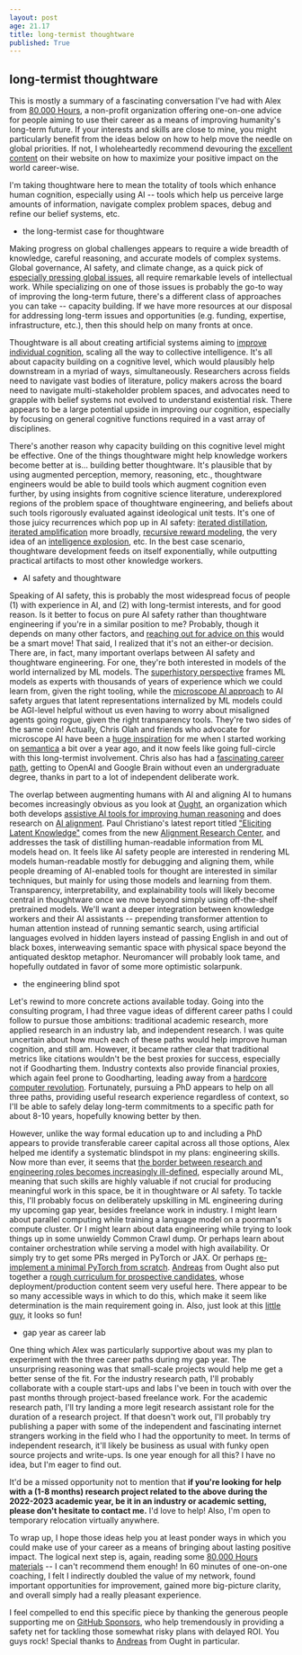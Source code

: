 ```yaml
---
layout: post
age: 21.17
title: long-termist thoughtware
published: True
---
```


## long-termist thoughtware

This is mostly a summary of a fascinating conversation I've had with Alex from [80,000 Hours](https://80000hours.org/), a non-profit organization offering one-on-one advice for people aiming to use their career as a means of improving humanity's long-term future. If your interests and skills are close to mine, you might particularly benefit from the ideas below on how to help move the needle on global priorities. If not, I wholeheartedly recommend devouring the [excellent content](https://80000hours.org/make-a-difference-with-your-career/) on their website on how to maximize your positive impact on the world career-wise.

I'm taking thoughtware here to mean the totality of tools which enhance human cognition, especially using AI -- tools which help us perceive large amounts of information, navigate complex problem spaces, debug and refine our belief systems, etc.

- the long-termist case for thoughtware

Making progress on global challenges appears to require a wide breadth of knowledge, careful reasoning, and accurate models of complex systems. Global governance, AI safety, and climate change, as a quick pick of [especially pressing global issues](https://80000hours.org/problem-profiles/#overall-list), all require remarkable levels of intellectual work. While specializing on one of those issues is probably the go-to way of improving the long-term future, there's a different class of approaches you can take -- capacity building. If we have more resources at our disposal for addressing long-term issues and opportunities (e.g. funding, expertise, infrastructure, etc.), then this should help on many fronts at once.

Thoughtware is all about creating artificial systems aiming to [improve individual cognition](https://80000hours.org/problem-profiles/#improve-individual-reasoning), scaling all the way to collective intelligence. It's all about capacity building on a cognitive level, which would plausibly help downstream in a myriad of ways, simultaneously. Researchers across fields need to navigate vast bodies of literature, policy makers across the board need to navigate multi-stakeholder problem spaces, and advocates need to grapple with belief systems not evolved to understand existential risk. There appears to be a large potential upside in improving our cognition, especially by focusing on general cognitive functions required in a vast array of disciplines.

There's another reason why capacity building on this cognitive level might be effective. One of the things thoughtware might help knowledge workers become better at is... building better thoughtware. It's plausible that by using augmented perception, memory, reasoning, etc., thoughtware engineers would be able to build tools which augment cognition even further, by using insights from cognitive science literature, underexplored regions of the problem space of thoughtware engineering, and beliefs about such tools rigorously evaluated against ideological unit tests. It's one of those juicy recurrences which pop up in AI safety: [iterated distillation](https://www.alignmentforum.org/s/EmDuGeRw749sD3GKd/p/HqLxuZ4LhaFhmAHWk), [iterated amplification](https://www.alignmentforum.org/s/EmDuGeRw749sD3GKd) more broadly, [recursive reward modeling](https://deepmindsafetyresearch.medium.com/scalable-agent-alignment-via-reward-modeling-bf4ab06dfd84), the very idea of an [intelligence explosion](https://intelligence.org/ie-faq/), etc. In the best case scenario, thoughtware development feeds on itself exponentially, while outputting practical artifacts to most other knowledge workers.

- AI safety and thoughtware

Speaking of AI safety, this is probably the most widespread focus of people (1) with experience in AI, and (2) with long-termist interests, and for good reason. Is it better to focus on pure AI safety rather than thoughtware engineering if you're in a similar position to me? Probably, though it depends on many other factors, and [reaching out for advice on this](https://80000hours.org/speak-with-us/?int_campaign=2021-08__primary-navigation) would be a smart move! That said, I realized that it's not an either-or decision. There are, in fact, many important overlaps between AI safety and thoughtware engineering. For one, they're both interested in models of the world internalized by ML models. The [superhistory perspective](https://studio.ribbonfarm.com/p/superhistory-not-superintelligence) frames ML models as experts with thousands of years of experience which we could learn from, given the right tooling, while the [microscope AI approach](https://www.alignmentforum.org/posts/X2i9dQQK3gETCyqh2/chris-olah-s-views-on-agi-safety) to AI safety argues that latent representations internalized by ML models could be AGI-level helpful without us even having to worry about misaligned agents going rogue, given the right transparency tools. They're two sides of the same coin! Actually, Chris Olah and friends who advocate for microscope AI have been a [huge inspiration](https://distill.pub/2017/aia/) for me when I started working on [semantica](/thoughtware/semantica) a bit over a year ago, and it now feels like going full-circle with this long-termist involvement. Chris also has had a [fascinating career path](https://colah.github.io/posts/2020-05-University/), getting to OpenAI and Google Brain without even an undergraduate degree, thanks in part to a lot of independent deliberate work.

The overlap between augmenting humans with AI and aligning AI to humans becomes increasingly obvious as you look at [Ought](https://ought.org/), an organization which both develops [assistive AI tools for improving human reasoning](https://elicit.org/) and does research on [AI alignment](https://ought.org/research/factored-cognition). Paul Christiano's latest report titled ["Eliciting Latent Knowledge"](https://docs.google.com/document/d/1WwsnJQstPq91_Yh-Ch2XRL8H_EpsnjrC1dwZXR37PC8/edit) comes from the new [Alignment Research Center](https://alignmentresearchcenter.org/), and addresses the task of distilling human-readable information from ML models head on. It feels like AI safety people are interested in rendering ML models human-readable mostly for debugging and aligning them, while people dreaming of AI-enabled tools for thought are interested in similar techniques, but mainly for using those models and learning from them. Transparency, interpretability, and explainability tools will likely become central in thoughtware once we move beyond simply using off-the-shelf pretrained models. We'll want a deeper integration between knowledge workers and their AI assistants -- prepending transformer attention to human attention instead of running semantic search, using artificial languages evolved in hidden layers instead of passing English in and out of black boxes, interweaving semantic space with physical space beyond the antiquated desktop metaphor. Neuromancer will probably look tame, and hopefully outdated in favor of some more optimistic solarpunk.

- the engineering blind spot

Let's rewind to more concrete actions available today. Going into the consulting program, I had three vague ideas of different career paths I could follow to pursue those ambitions: traditional academic research, more applied research in an industry lab, and independent research. I was quite uncertain about how much each of these paths would help improve human cognition, and still am. However, it became rather clear that traditional metrics like citations wouldn't be the best proxies for success, especially not if Goodharting them. Industry contexts also provide financial proxies, which again feel prone to Goodharting, leading away from a [hardcore computer revolution](https://amasad.me/moad). Fortunately, pursuing a PhD appears to help on all three paths, providing useful research experience regardless of context, so I'll be able to safely delay long-term commitments to a specific path for about 8-10 years, hopefully knowing better by then.

However, unlike the way formal education up to and including a PhD appears to provide transferable career capital across all those options, Alex helped me identify a systematic blindspot in my plans: engineering skills. Now more than ever, it seems that [the border between research and engineering roles becomes increasingly ill-defined](https://www.lesswrong.com/posts/YDF7XhMThhNfHfim9/ai-safety-needs-great-engineers), especially around ML, meaning that such skills are highly valuable if not crucial for producing meaningful work in this space, be it in thoughtware or AI safety. To tackle this, I'll probably focus on deliberately upskilling in ML engineering during my upcoming gap year, besides freelance work in industry. I might learn about parallel computing while training a language model on a poorman's compute cluster. Or I might learn about data engineering while trying to look things up in some unwieldy Common Crawl dump. Or perhaps learn about container orchestration while serving a model with high availability. Or simply try to get some PRs merged in PyTorch or JAX. Or perhaps [re-implement a minimal PyTorch from scratch](https://minitorch.github.io/). [Andreas](https://stuhlmueller.org/) from Ought also put together a [rough curriculum for prospective candidates](https://docs.google.com/document/d/1Z1mQ47FqzNBzNvalWgSnyGph7A4Q7MndOEqsqv_mto0/edit#), whose deployment/production content seem very useful here. There appear to be so many accessible ways in which to do this, which make it seem like determination is the main requirement going in. Also, just look at this [little guy](https://ikarus.sg/how-i-built-kraken/), it looks so fun!

- gap year as career lab

One thing which Alex was particularly supportive about was my plan to experiment with the three career paths during my gap year. The unsurprising reasoning was that small-scale projects would help me get a better sense of the fit. For the industry research path, I'll probably collaborate with a couple start-ups and labs I've been in touch with over the past months through project-based freelance work. For the academic research path, I'll try landing a more legit research assistant role for the duration of a research project. If that doesn't work out, I'll probably try publishing a paper with some of the independent and fascinating internet strangers working in the field who I had the opportunity to meet. In terms of independent research, it'll likely be business as usual with funky open source projects and write-ups. Is one year enough for all this? I have no idea, but I'm eager to find out.

It'd be a missed opportunity not to mention that **if you're looking for help with a (1-8 months) research project related to the above during the 2022-2023 academic year, be it in an industry or academic setting, please don't hesitate to contact me.** I'd love to help! Also, I'm open to temporary relocation virtually anywhere.

To wrap up, I hope those ideas help you at least ponder ways in which you could make use of your career as a means of bringing about lasting positive impact. The logical next step is, again, reading some [80,000 Hours materials](https://80000hours.org/make-a-difference-with-your-career/) -- I can't recommend them enough! In 60 minutes of one-on-one coaching, I felt I indirectly doubled the value of my network, found important opportunities for improvement, gained more big-picture clarity, and overall simply had a really pleasant experience.

I feel compelled to end this specific piece by thanking the generous people supporting me on [GitHub Sponsors](https://github.com/sponsors/paulbricman), who help tremendously in providing a safety net for tackling those somewhat risky plans with delayed ROI. You guys rock! Special thanks to [Andreas](https://stuhlmueller.org/) from Ought in particular.
